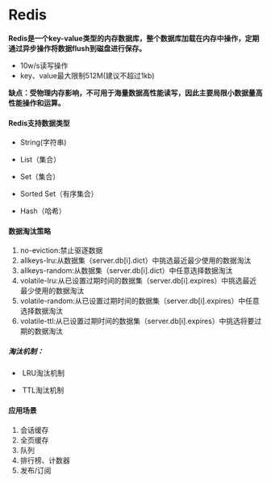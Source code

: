 # Redis

**Redis是一个key-value类型的内存数据库，整个数据库加载在内存中操作，定期通过异步操作将数据flush到磁盘进行保存。**

- 10w/s读写操作
- key、value最大限制512M(建议不超过1kb)

**缺点：受物理内存影响，不可用于海量数据高性能读写，因此主要局限小数据量高性能操作和运算。**



#### Redis支持数据类型

- String(字符串)

- List（集合）

- Set（集合）

- Sorted Set（有序集合）

- Hash（哈希）

	

#### 数据淘汰策略

1. no-eviction:禁止驱逐数据
2. allkeys-lru:从数据集（server.db[i].dict）中挑选最近最少使用的数据淘汰
3. allkeys-random:从数据集（server.db[i].dict）中任意选择数据淘汰
4. volatile-lru:从已设置过期时间的数据集（server.db[i].expires）中挑选最近最少使用的数据淘汰
5. volatile-random:从已设置过期时间的数据集（server.db[i].expires）中任意选择数据淘汰
6. volatile-ttl:从已设置过期时间的数据集（server.db[i].expires）中挑选将要过期的数据淘汰

#####  淘汰机制：

- ​	LRU淘汰机制

- ​	TTL淘汰机制



#### 应用场景

1. 会话缓存
2. 全页缓存
3. 队列
4. 排行榜、计数器
5. 发布/订阅










